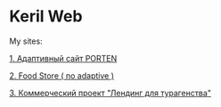 # Keril Web
My sites:

[1. Адаптивный сайт PORTEN](https://kerildoter.github.io/PORTEN/ "PORTEN")  

[2. Food Store ( no adaptive )](https://kerildoter.github.io/foodstore/ "Food Store")

[3. Коммерческий проект "Лендинг для турагенства"](https://kerildoter.github.io/zakazTurism/ "Food Store")
